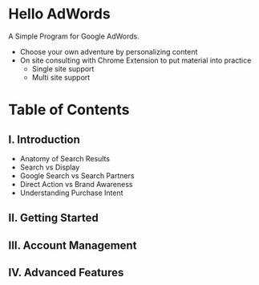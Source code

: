 # Hello AdWords
A Simple Program for Google AdWords.

* Choose your own adventure by personalizing content
* On site consulting with Chrome Extension to put material into practice
    * Single site support
    * Multi site support

# Table of Contents
## I. Introduction
* Anatomy of Search Results
* Search vs Display
* Google Search vs Search Partners
* Direct Action vs Brand Awareness
* Understanding Purchase Intent

## II. Getting Started

## III. Account Management

## IV. Advanced Features
